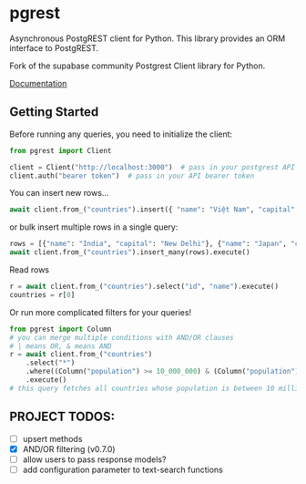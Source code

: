 # pgrest

Asynchronous PostgREST client for Python. This library provides an ORM interface to PostgREST.

Fork of the supabase community Postgrest Client library for Python.

[Documentation](https://anand2312.github.io/pgrest)

## Getting Started
Before running any queries, you need to initialize the client:
```py
from pgrest import Client

client = Client("http://localhost:3000")  # pass in your postgrest API url
client.auth("bearer token")  # pass in your API bearer token
```

You can insert new rows...
```py
await client.from_("countries").insert({ "name": "Việt Nam", "capital": "Hà Nội" }).execute()
```
or bulk insert multiple rows in a single query:
```py
rows = [{"name": "India", "capital": "New Delhi"}, {"name": "Japan", "capital": "Tokyo"}]
await client.from_("countries").insert_many(rows).execute()
```
Read rows
```py
r = await client.from_("countries").select("id", "name").execute()
countries = r[0]
```
Or run more complicated filters for your queries!
```py
from pgrest import Column
# you can merge multiple conditions with AND/OR clauses
# | means OR, & means AND
r = await client.from_("countries")
    .select("*")
    .where((Column("population") >= 10_000_000) & (Column("population") <= 20_000_000) | (Column("name").ilike("%stan")))
    .execute()
# this query fetches all countries whose population is between 10 million and 20 million, or whose name ends in `stan`
```

## PROJECT TODOS:

- [ ] upsert methods
- [x] AND/OR filtering (v0.7.0)
- [ ] allow users to pass response models?
- [ ] add configuration parameter to text-search functions
